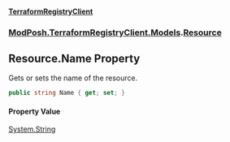 #### [TerraformRegistryClient](index.md 'index')
### [ModPosh.TerraformRegistryClient.Models](ModPosh.TerraformRegistryClient.Models.md 'ModPosh.TerraformRegistryClient.Models').[Resource](ModPosh.TerraformRegistryClient.Models.Resource.md 'ModPosh.TerraformRegistryClient.Models.Resource')

## Resource.Name Property

Gets or sets the name of the resource.

```csharp
public string Name { get; set; }
```

#### Property Value
[System.String](https://docs.microsoft.com/en-us/dotnet/api/System.String 'System.String')
